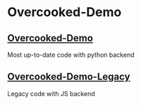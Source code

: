 # Overcooked-Demo

## [Overcooked-Demo](overcooked-demo/README.md)
Most up-to-date code with python backend

## [Overcooked-Demo-Legacy](overcooked-demo-legacy/README.md)
Legacy code with JS backend